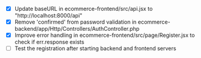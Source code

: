 - [x] Update baseURL in ecommerce-frontend/src/api.jsx to "http://localhost:8000/api"
- [x] Remove 'confirmed' from password validation in ecommerce-backend/app/Http/Controllers/AuthController.php
- [x] Improve error handling in ecommerce-frontend/src/page/Register.jsx to check if err.response exists
- [ ] Test the registration after starting backend and frontend servers
